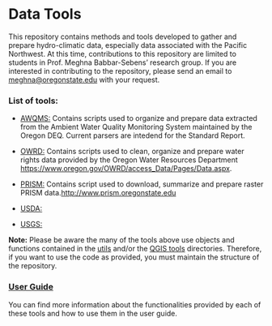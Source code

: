 # Data Tools
This repository contains methods and tools developed to gather and prepare hydro-climatic data, especially data associated with the Pacific Northwest. At this time, contributions to this repository are limited to students in Prof. Meghna Babbar-Sebens’ research group. If you are interested in contributing to the repository, please send an email to meghna@oregonstate.edu with your request.

### List of tools:
* [AWQMS:](tools/AWQMS_Data) Contains scripts used to organize and prepare data extracted from the Ambient Water Quality Monitoring System maintained by the Oregon DEQ. Current parsers are intedend for the Standard Report.

* [OWRD:](tools/OWRD_Data) Contains scripts used to clean, organize and prepare water rights data provided by the Oregon Water Resources Department https://www.oregon.gov/OWRD/access_Data/Pages/Data.aspx.

* [PRISM:](tools/PRISM_Data) Contains script used to download, summarize and prepare raster PRISM data.http://www.prism.oregonstate.edu

* [USDA:](tools/USDA_Data) 

* [USGS:](tools/USGS)

**Note:** Please be aware the many of the tools above use objects and functions contained in the [utils](tools/utils) and/or the [QGIS tools](tools/QGIS_tools) directories. Therefore, if you want to use the code as provided, you must maintain the structure of the repository.

### [User Guide](https://github.com/Hydroinformatics/Data_Tools.wiki.git)
You can find more information about the functionalities provided by each of these tools and how to use them in the user guide. 
